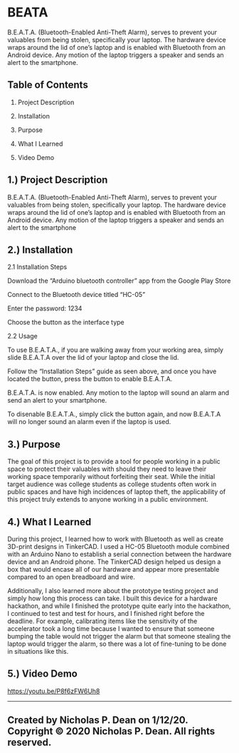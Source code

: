# BEATA
B.E.A.T.A. (Bluetooth-Enabled Anti-Theft Alarm), serves to prevent your valuables from being stolen, specifically your laptop. The hardware device wraps around the lid of one’s laptop and is enabled with Bluetooth from an Android device. Any motion of the laptop triggers a speaker and sends an alert to the smartphone.

   Table of Contents
   -----------------

   1. Project Description

   2. Installation

   3. Purpose

   4. What I Learned
   
   5. Video Demo 


1.) Project Description
   --------------------------------

B.E.A.T.A. (Bluetooth-Enabled Anti-Theft Alarm), serves to prevent your valuables from being stolen, specifically your laptop. The hardware device wraps around the lid of one’s laptop 
and is enabled with Bluetooth from an Android device. Any motion of the laptop triggers a speaker and sends an alert to the smartphone

2.) Installation
   -------------------

   2.1 Installation Steps

Download the “Arduino bluetooth controller” app from the Google Play Store

Connect to the Bluetooth device titled “HC-05”

Enter the password: 1234

Choose the button as the interface type
      
   2.2 Usage

To use B.E.A.T.A., if you are walking away from your working area, simply slide B.E.A.T.A over the lid of your laptop and close the lid. 

Follow the “Installation Steps” guide as seen above, and once you have located the button, press the button to enable B.E.A.T.A.

B.E.A.T.A. is now enabled. Any motion to the laptop will sound an alarm and send an alert to your smartphone. 

To disenable B.E.A.T.A., simply click the button again, and now B.E.A.T.A will no longer sound an alarm even if the laptop is used. 

3.) Purpose
   ------------

The goal of this project is to provide a tool for people working in a public space to protect their valuables with should they need to leave their working space temporarily 
without forfeiting their seat. While the initial target audience was college students as college students often work in public spaces and have high incidences of laptop theft, the 
applicability of this project truly extends to anyone working in a public environment.

4.) What I Learned
   ------------

During this project, I learned how to work with Bluetooth as well as create 3D-print designs in TinkerCAD. I used a HC-05 Bluetooth module combined with an Arduino Nano to establish a 
serial connection between the hardware device and an Android phone. The TinkerCAD design helped us design a box that would encase all of our hardware and appear more presentable compared 
to an open breadboard and wire.   

Additionally, I also learned more about the prototype testing project and simply how long this process can take. I built this device for a hardware hackathon, and while I finished the 
prototype quite early into the hackathon, I continued to test and test for hours, and I finished right before the deadline. For example, calibrating items like the sensitivity of the 
accelerator took a long time because I wanted to ensure that someone bumping the table would not trigger the alarm but that someone stealing the laptop would trigger the alarm, so there was 
a lot of  fine-tuning to be done in situations like this.

5.) Video Demo
   ------------

https://youtu.be/P8f6zFW6Uh8

------------------------------------------------------------------------
Created by Nicholas P. Dean on 1/12/20.
Copyright © 2020 Nicholas P. Dean. All rights reserved. 
------------------------------------------------------------------------
